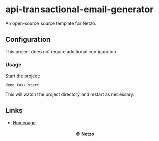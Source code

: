 # api-transactional-email-generator

An open-source source template for Netzo.

## Configuration

This project does not require additional configuration.

### Usage

Start the project:

```
deno task start
```

This will watch the project directory and restart as necessary.

## Links

- [Homepage](https://app.netzo.io/templates/api-transactional-email-generator)

<div align="center">
  <h4>© Netzo</h4>
</div>

